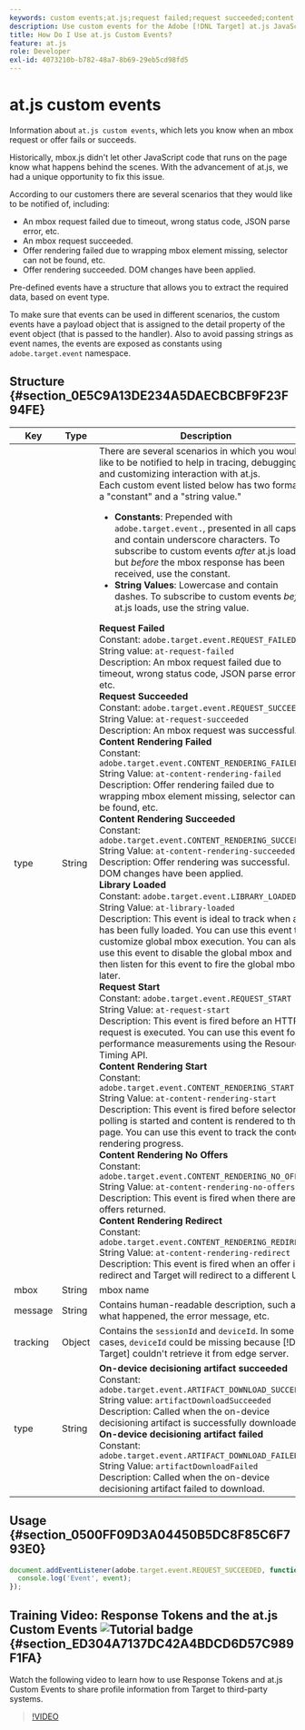 ```yaml
---
keywords: custom events;at.js;request failed;request succeeded;content rendering failed;content rendering succeeded;library loaded;request start;content rendering start;content rendering no offers;content rendering rediret
description: Use custom events for the Adobe [!DNL Target] at.js JavaScript library to be notified when an mbox request or offer fails or succeeds.
title: How Do I Use at.js Custom Events?
feature: at.js
role: Developer
exl-id: 4073210b-b782-48a7-8b69-29eb5cd98fd5
---
```

# at.js custom events

Information about `at.js custom events`, which lets you know when an mbox request or offer fails or succeeds.

Historically, mbox.js didn't let other JavaScript code that runs on the page know what happens behind the scenes. With the advancement of at.js, we had a unique opportunity to fix this issue.

According to our customers there are several scenarios that they would like to be notified of, including:

* An mbox request failed due to timeout, wrong status code, JSON parse error, etc. 
* An mbox request succeeded. 
* Offer rendering failed due to wrapping mbox element missing, selector can not be found, etc. 
* Offer rendering succeeded. DOM changes have been applied.

Pre-defined events have a structure that allows you to extract the required data, based on event type.

To make sure that events can be used in different scenarios, the custom events have a payload object that is assigned to the detail property of the event object (that is passed to the handler). Also to avoid passing strings as event names, the events are exposed as constants using `adobe.target.event` namespace.

## Structure {#section_0E5C9A13DE234A5DAECBCBF9F23F94FE}

| Key | Type | Description |
|--- |--- |--- |
|type|String|There are several scenarios in which you would like to be notified to help in tracing, debugging, and customizing interaction with at.js.<br>Each custom event listed below has two formats: a "constant" and a "string value."<ul><li>**Constants**: Prepended with `adobe.target.event.`, presented in all caps, and contain underscore characters. To subscribe to custom events *after* at.js loads but *before* the mbox response has been received, use the constant.</li><li>**String Values**: Lowercase and contain dashes. To subscribe to custom events *before* at.js loads, use the string value.</li></ul>**Request Failed**<br>Constant: `adobe.target.event.REQUEST_FAILED`<br>String value: `at-request-failed`<br>Description: An mbox request failed due to timeout, wrong status code, JSON parse error, etc.<br>**Request Succeeded**<br>Constant: `adobe.target.event.REQUEST_SUCCEEDED`<br>String Value: `at-request-succeeded`<br>Description: An mbox request was successful.<br>**Content Rendering Failed**<br>Constant: `adobe.target.event.CONTENT_RENDERING_FAILED`<br>String Value: `at-content-rendering-failed`<br>Description: Offer rendering failed due to wrapping mbox element missing, selector can not be found, etc.<br>**Content Rendering Succeeded**<br>Constant: `adobe.target.event.CONTENT_RENDERING_SUCCEEDED`<br>String Value: `at-content-rendering-succeeded`<br>Description: Offer rendering was successful. DOM changes have been applied.<br>**Library Loaded**<br>Constant: `adobe.target.event.LIBRARY_LOADED`<br>String Value: `at-library-loaded`<br>Description: This event is ideal to track when at.js has been fully loaded. You can use this event to customize global mbox execution. You can also use this event to disable the global mbox and then listen for this event to fire the global mbox later.<br>**Request Start**<br>Constant: `adobe.target.event.REQUEST_START`<br>String Value: `at-request-start`<br>Description: This event is fired before an HTTP request is executed. You can use this event for performance measurements using the Resource Timing API.<br>**Content Rendering Start**<br>Constant: `adobe.target.event.CONTENT_RENDERING_START`<br>String Value: `at-content-rendering-start`<br>Description: This event is fired before selector polling is started and content is rendered to the page. You can use this event to track the content rendering progress.<br>**Content Rendering No Offers**<br>Constant: `adobe.target.event.CONTENT_RENDERING_NO_OFFERS`<br>String Value: `at-content-rendering-no-offers`<br>Description: This event is fired when there are no offers returned.<br>**Content Rendering Redirect**<br>Constant: `adobe.target.event.CONTENT_RENDERING_REDIRECT`<br>String Value: `at-content-rendering-redirect`<br>Description: This event is fired when an offer is a redirect and Target will redirect to a different URL.|
|mbox|String|mbox name|
|message|String|Contains human-readable description, such as what happened, the error message, etc.|
|tracking|Object|Contains the `sessionId` and `deviceId`. In some cases, `deviceId` could be missing because [!DNL Target] couldn't retrieve it from edge server.|
|type|String|**On-device decisioning artifact succeeded**<br>Constant:<br>`adobe.target.event.ARTIFACT_DOWNLOAD_SUCCEEDED`<br>String value: `artifactDownloadSucceeded`<br>Description: Called when the on-device decisioning artifact is successfully downloaded.<br>**On-device decisioning artifact failed**<br>Constant: `adobe.target.event.ARTIFACT_DOWNLOAD_FAILED`<br>String Value: `artifactDownloadFailed`<br>Description: Called when the on-device decisioning artifact failed to download.| 

## Usage {#section_0500FF09D3A04450B5DC8F85C6F793E0}

```javascript
document.addEventListener(adobe.target.event.REQUEST_SUCCEEDED, function(event) { 
  console.log('Event', event); 
});
```

## Training Video: Response Tokens and the at.js Custom Events ![Tutorial badge](/help/assets/tutorial.png) {#section_ED304A7137DC42A4BDCD6D57C989F1FA}

Watch the following video to learn how to use Response Tokens and at.js Custom Events to share profile information from Target to third-party systems.

>[!VIDEO](https://video.tv.adobe.com/v/23253/)
